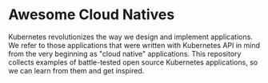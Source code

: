 # Awesome Cloud Natives

Kubernetes revolutionizes the way we design and implement applications.
We refer to those applications that were written with Kubernetes API in mind from the very beginning as "cloud native" applications.
This repository collects examples of battle-tested open source Kubernetes applications, so we can learn from them and get inspired.

